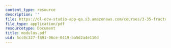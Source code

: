```yaml
---
content_type: resource
description: ''
file: https://ol-ocw-studio-app-qa.s3.amazonaws.com/courses/3-35-fracture-and-fatigue-fall-2003/5cc0c327f89106ce0419ba5d2a4e110d_modulus.pdf
file_type: application/pdf
resourcetype: Document
title: modulus.pdf
uid: 5cc0c327-f891-06ce-0419-ba5d2a4e110d
---
```

